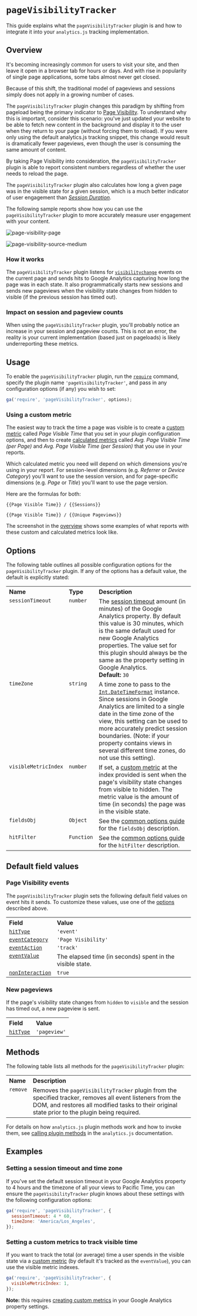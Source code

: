 # `pageVisibilityTracker`

This guide explains what the `pageVisibilityTracker` plugin is and how to integrate it into your `analytics.js` tracking implementation.

## Overview

It's becoming increasingly common for users to visit your site, and then leave it open in a browser tab for hours or days. And with rise in popularity of single page applications, some tabs almost never get closed.

Because of this shift, the traditional model of pageviews and sessions simply does not apply in a growing number of cases.

The `pageVisibilityTracker` plugin changes this paradigm by shifting from pageload being the primary indicator to [Page Visibility](https://developer.mozilla.org/en-US/docs/Web/API/Page_Visibility_API). To understand why this is important, consider this scenario: you've just updated your website to be able to fetch new content in the background and display it to the user when they return to your page (without forcing them to reload). If you were only using the default analytics.js tracking snippet, this change would result is dramatically fewer pageviews, even though the user is consuming the same amount of content.

By taking Page Visibility into consideration, the `pageVisibilityTracker` plugin is able to report consistent numbers regardless of whether the user needs to reload the page.

The `pageVisibilityTracker` plugin also calculates how long a given page was in the visible state for a given session, which is a much better indicator of user engagement than [*Session Duration*](https://support.google.com/analytics/answer/1006253).

The following sample reports show how you can use the `pageVisibilityTracker` plugin to more accurately measure user engagement with your content.

![page-visibility-page](https://cloud.githubusercontent.com/assets/326742/22574482/e635b26a-e963-11e6-95d4-25b7face7621.png)

![page-visibility-source-medium](https://cloud.githubusercontent.com/assets/326742/22574483/e636607a-e963-11e6-928a-4c49948bf8d8.png)

### How it works

The `pageVisibilityTracker` plugin listens for [`visibilitychange`](https://developer.mozilla.org/en-US/docs/Web/Events/visibilitychange) events on the current page and sends hits to Google Analytics capturing how long the page was in each state. It also programmatically starts new sessions and sends new pageviews when the visibility state changes from hidden to visible (if the previous session has timed out).

### Impact on session and pageview counts

When using the `pageVisibilityTracker` plugin, you'll probably notice an increase in your session and pageview counts. This is not an error, the reality is your current implementation (based just on pageloads) is likely underreporting these metrics.

## Usage

To enable the `pageVisibilityTracker` plugin, run the [`require`](https://developers.google.com/analytics/devguides/collection/analyticsjs/using-plugins) command, specify the plugin name `'pageVisibilityTracker'`, and pass in any configuration options (if any) you wish to set:

```js
ga('require', 'pageVisibilityTracker', options);
```

### Using a custom metric

The easiest way to track the time a page was visible is to create a [custom metric](https://support.google.com/analytics/answer/2709828) called *Page Visible Time* that you set in your plugin configuration options, and then to create [calculated metrics](https://support.google.com/analytics/answer/6121409) called *Avg. Page Visible Time (per Page)* and *Avg. Page Visible Time (per Session)* that you use in your reports.

Which calculated metric you need will depend on which dimensions you're using in your report. For session-level dimensions (e.g. *Referrer* or *Device Category*) you'll want to use the session version, and for page-specific dimensions (e.g. *Page* or *Title*) you'll want to use the page version.

Here are the formulas for both:

```
{{Page Visible Time}} / {{Sessions}}
```

```
{{Page Visible Time}} / {{Unique Pageviews}}
```

The screenshot in the [overview](#overview) shows some examples of what reports with these custom and calculated metrics look like.

## Options

The following table outlines all possible configuration options for the `pageVisibilityTracker` plugin. If any of the options has a default value, the default is explicitly stated:

<table>
  <tr valign="top">
    <th align="left">Name</th>
    <th align="left">Type</th>
    <th align="left">Description</th>
  </tr>
  <tr valign="top">
    <td><code>sessionTimeout</code></td>
    <td><code>number</code></td>
    <td>
      The <a href="https://support.google.com/analytics/answer/2795871">session timeout</a> amount (in minutes) of the Google Analytics property. By default this value is 30 minutes, which is the same default used for new Google Analytics properties. The value set for this plugin should always be the same as the property setting in Google Analytics.<br>
      <strong>Default:</strong> <code>30</code>
    </td>
  </tr>
  <tr valign="top">
    <td><code>timeZone</code></td>
    <td><code>string</code></td>
    <td>
      A time zone to pass to the <a href="https://developer.mozilla.org/en-US/docs/Web/JavaScript/Reference/Global_Objects/DateTimeFormat"><code>Int.DateTimeFormat</code></a> instance. Since sessions in Google Analytics are limited to a single date in the time zone of the view, this setting can be used to more accurately predict session boundaries. (Note: if your property contains views in several different time zones, do not use this setting).
    </td>
  </tr>
  <tr valign="top">
    <td><code>visibleMetricIndex</code></td>
    <td><code>number</code></td>
    <td>If set, a <a href="https://support.google.com/analytics/answer/2709828">custom metric</a> at the index provided is sent when the page's visibility state changes from visible to hidden. The metric value is the amount of time (in seconds) the page was in the visible state.</td>
  </tr>
  <tr valign="top">
    <td><code>fieldsObj</code></td>
    <td><code>Object</code></td>
    <td>See the <a href="/docs/common-options.md#fieldsobj">common options guide</a> for the <code>fieldsObj</code> description.</td>
  </tr>
  <tr valign="top">
    <td><code>hitFilter</code></td>
    <td><code>Function</code></td>
    <td>See the <a href="/docs/common-options.md#hitfilter">common options guide</a> for the <code>hitFilter</code> description.</td>
  </tr>
</table>

## Default field values

### Page Visibility events

The `pageVisibilityTracker` plugin sets the following default field values on event hits it sends. To customize these values, use one of the [options](#options) described above.

<table>
  <tr valign="top">
    <th align="left">Field</th>
    <th align="left">Value</th>
  </tr>
  <tr valign="top">
    <td><a href="https://developers.google.com/analytics/devguides/collection/analyticsjs/field-reference#hitType"><code>hitType</code></a></td>
    <td><code>'event'</code></td>
  </tr>
  <tr valign="top">
    <td><a href="https://developers.google.com/analytics/devguides/collection/analyticsjs/field-reference#eventCategory"><code>eventCategory</code></a></td>
    <td><code>'Page Visibility'</code></td>
  </tr>
  <tr valign="top">
    <td><a href="https://developers.google.com/analytics/devguides/collection/analyticsjs/field-reference#eventAction"><code>eventAction</code></a></td>
    <td><code>'track'</code></td>
  </tr>
  <tr valign="top">
    <td><a href="https://developers.google.com/analytics/devguides/collection/analyticsjs/field-reference#eventValue"><code>eventValue</code></a></td>
    <td>The elapsed time (in seconds) spent in the visible state.</td>
  </tr>
  <tr valign="top">
    <td><a href="https://developers.google.com/analytics/devguides/collection/analyticsjs/field-reference#nonInteraction"><code>nonInteraction</code></a></td>
    <td><code>true</code></td>
  </tr>
</table>

### New pageviews

If the page's visibility state changes from `hidden` to `visible` and the session has timed out, a new pageview is sent.

<table>
  <tr valign="top">
    <th align="left">Field</th>
    <th align="left">Value</th>
  </tr>
  <tr valign="top">
    <td><a href="https://developers.google.com/analytics/devguides/collection/analyticsjs/field-reference#hitType"><code>hitType</code></a></td>
    <td><code>'pageview'</code></td>
  </tr>
</table>

## Methods

The following table lists all methods for the `pageVisibilityTracker` plugin:

<table>
  <tr valign="top">
    <th align="left">Name</th>
    <th align="left">Description</th>
  </tr>
  <tr valign="top">
    <td><code>remove</code></td>
    <td>Removes the <code>pageVisibilityTracker</code> plugin from the specified tracker, removes all event listeners from the DOM, and restores all modified tasks to their original state prior to the plugin being required.</td>
  </tr>
</table>

For details on how `analytics.js` plugin methods work and how to invoke them, see [calling plugin methods](https://developers.google.com/analytics/devguides/collection/analyticsjs/using-plugins#calling_plugin_methods) in the `analytics.js` documentation.

## Examples

### Setting a session timeout and time zone

If you've set the default session timeout in your Google Analytics property to 4 hours and the timezone of all your views to Pacific Time, you can ensure the `pageVisibilityTracker` plugin knows about these settings with the following configuration options:

```js
ga('require', 'pageVisibilityTracker', {
  sessionTimeout: 4 * 60,
  timeZone: 'America/Los_Angeles',
});
```

### Setting a custom metrics to track visible time

If you want to track the total (or average) time a user spends in the visible state via a [custom metric](https://support.google.com/analytics/answer/2709828) (by default it's tracked as the `eventValue`), you can use the visible metric indexes.

```js
ga('require', 'pageVisibilityTracker', {
  visibleMetricIndex: 1,
});
```

**Note:** this requires [creating custom metrics](https://support.google.com/analytics/answer/2709829) in your Google Analytics property settings.
